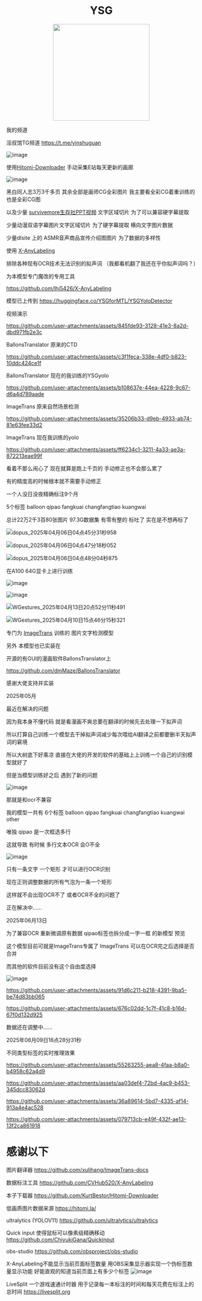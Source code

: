 # <div align="center">YSG</div>

<div align=center>
<img src="https://github.com/user-attachments/assets/0439e6bf-c256-4706-a846-1043643d4cc1" width="256" height="256">
</div>

我的频道

淫叔馆TG频道
https://t.me/yinshuguan

![image](https://github.com/user-attachments/assets/31755751-1c89-4484-8d1a-98e6fc95d079)

使用[Hitomi-Downloader](https://github.com/KurtBestor/Hitomi-Downloader) 手动采集E站每天更新的画廊


![image](https://github.com/user-attachments/assets/74787557-c5ab-4b9d-800b-e96f79d24c23)



黑白同人志3万3千多页 其余全部是画师CG全彩图片 我主要看全彩CG着重训练的也是全彩CG图

以及少量 [survivemore生存社PPT视频](https://www.appetite-game.com/survivemore/001_product.html)  文字区域切片 为了可以兼容硬字幕提取 

少量动漫双语字幕图片文字区域切片 为了硬字幕提取 横向文字图片数据

少量dlsite 上的 ASMR音声商品宣传介绍图图片 为了数据的多样性 

使用 [X-AnyLabeling](https://github.com/CVHub520/X-AnyLabelin) 

排除各种现有OCR技术无法识别的拟声词 （我都看机翻了我还在乎你拟声词吗？）

为本模型专门魔改的专用工具

https://github.com/lhj5426/X-AnyLabeling

模型已上传到 https://huggingface.co/YSGforMTL/YSGYoloDetector

 视频演示



https://github.com/user-attachments/assets/845fde93-3128-41e3-8a2d-dbd971fb2e3c






BallonsTranslator 原来的CTD


https://github.com/user-attachments/assets/c3f1feca-338e-4df0-b823-10ddc424ce1f


BallonsTranslator 现在的我训练的YSGyolo




https://github.com/user-attachments/assets/b108637e-44ea-4228-9c67-d6a4d789aade

ImageTrans 原来自然场景检测



https://github.com/user-attachments/assets/35206b33-d9eb-4933-ab74-81e63fee33d2


ImageTrans 现在我训练的yolo



https://github.com/user-attachments/assets/ff6234c1-3211-4a33-ae3a-872213eae99f

看着不那么闹心了 现在就算是跑上千页的 手动修正也不会那么累了

有的精度高的时候根本就不需要手动修正


一个人没日没夜精确标注9个月

5个标签
balloon
qipao
fangkuai
changfangtiao
kuangwai

总计22万2千3百80张图片 97.3G数据集  有零有整的 标吐了 实在是不想再标了

![dopus_2025年04月06日04点45分31秒958](https://github.com/user-attachments/assets/a9db0bf5-e61b-4a43-9a22-681b86f6a902)

![dopus_2025年04月06日04点47分18秒052](https://github.com/user-attachments/assets/468344fd-f36a-49e3-8682-5f819a8fd059)

![dopus_2025年04月06日04点48分04秒875](https://github.com/user-attachments/assets/c2dc4b98-59fd-4151-8303-1d81d2842643)



在A100 64G显卡上进行训练

![image](https://github.com/user-attachments/assets/085967c1-b62b-4968-8d21-bb245093ea8d)

![image](https://github.com/user-attachments/assets/343cd3c0-4d00-49ca-ac49-636f3f37df78)

![WGestures_2025年04月13日20点52分11秒491](https://github.com/user-attachments/assets/15d914db-8969-4823-b365-4f7828195c58)

![WGestures_2025年04月10日15点46分15秒321](https://github.com/user-attachments/assets/96702ad7-e4f4-4690-95c4-4daab1dc3f28)

专门为 [ImageTrans](https://github.com/xulihang/ImageTrans-docs) 训练的
图片文字检测模型

另外 本模型也已实装在

开源的有GUI的漫画软件BallonsTranslator上

https://github.com/dmMaze/BallonsTranslator

感谢大佬支持并实装



2025年05月

最近在解决的问题

因为我本身不懂代码 就是看漫画不爽总要在翻译的时候先去处理一下拟声词

所以打算自己训练一个模型去干掉拟声词减少每次喂给AI翻译之前都要删半天拟声词的窘境

所以大树底下好乘凉 直接在大佬的开发的软件的基础上上训练一个自己的识别模型就好了

但是当模型训练好之后 遇到了新的问题

![image](https://github.com/user-attachments/assets/085e7f9d-bfb8-49bc-ab7d-de095d7cc474)

那就是和ocr不兼容

我的模型一共有 6个标签
balloon
qipao
fangkuai
changfangtiao
kuangwai
other

唯独 qipao 是一次框选多行

这就导致 有时候 多行文本OCR 会O不全

![image](https://github.com/user-attachments/assets/1335e7c8-872b-4ead-9b5a-64cbf726af98)

只有一条文字 一个矩形 才可以进行OCR识别

现在正则调整数据的所有气泡为一条一个矩形

这样就不会出现OCR不了 或者OCR不全的问题了

正在解决中......


2025年06月13日

为了兼容OCR 重新微调原有数据 qipao标签也拆分成一字一框 的新模型 预览

这个模型目前可就是ImageTrans专属了 ImageTrans 可以在OCR完之后选择是否合并

而其他的软件目前没有这个自由度选择

![image](https://github.com/user-attachments/assets/ab660d62-6eca-402a-9c33-acff5fe1601a)




https://github.com/user-attachments/assets/91d6c211-b218-4391-9ba5-be74d83bb065



https://github.com/user-attachments/assets/676c02dd-1c7f-41c8-b16d-67f0d132d925

数据还在调整中......

2025年08月09日16点28分31秒

不同类型标签的实时推理效果

https://github.com/user-attachments/assets/55263255-aea8-4faa-b8a0-b4958c62a4d9

https://github.com/user-attachments/assets/aa03def4-72bd-4ac9-b453-345dcc83062d

https://github.com/user-attachments/assets/36a89614-5bd7-4335-af14-913a4e4ac528

https://github.com/user-attachments/assets/079713cb-e49f-432f-ae13-13f2ca861918



# 感谢以下

图片翻译器
https://github.com/xulihang/ImageTrans-docs

数据标注工具
https://github.com/CVHub520/X-AnyLabeling

本子下载器
https://github.com/KurtBestor/Hitomi-Downloader

低画质图片数据来源
https://hitomi.la/

ultralytics (YOLOV11)
https://github.com/ultralytics/ultralytics



Quick input 使得鼠标可以像素级精确移动
https://github.com/ChiyukiGana/Quickinput

obs-studio
https://github.com/obsproject/obs-studio

X-AnyLabeling不能显示当前页面标签数量
用OBS采集显示器实现一个伪标签数量显示功能
好能直观的知道当前页面上有多少个标签 
![image](https://github.com/user-attachments/assets/b027f537-5187-4fab-b39f-b545f5780bf3)


LiveSplit 一个游戏速通计时器 用于记录每一本标注的时间和每天花费在标注上的总时间
https://livesplit.org



